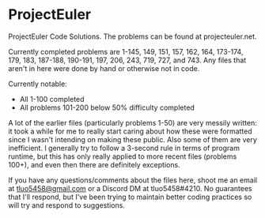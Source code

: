 # ProjectEuler
ProjectEuler Code Solutions. The problems can be found at projecteuler.net.

Currently completed problems are 1-145, 149, 151, 157, 162, 164, 173-174, 179, 183, 187-188, 190-191, 197, 206, 243, 719, 727, and 743. Any files that aren't in here were done by hand or otherwise not in code.

Currently notable:
- All 1-100 completed
- All problems 101-200 below 50% difficulty completed 

A lot of the earlier files (particularly problems 1-50) are very messily written: it took a while for me to really start caring about how these were formatted since I wasn't intending on making these public. Also some of them are very inefficient. I generally try to follow a 3-second rule in terms of program runtime, but this has only really applied to more recent files (problems 100+), and even then there are definitely exceptions.

If you have any questions/comments about the files here, shoot me an email at tluo5458@gmail.com or a Discord DM at tluo5458#4210. No guarantees that I'll respond, but I've been trying to maintain better coding practices so will try and respond to suggestions.